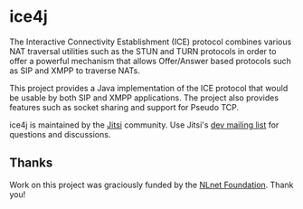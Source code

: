 ice4j
=====
The Interactive Connectivity Establishment (ICE) protocol combines various NAT traversal utilities such as the STUN and TURN protocols in order to offer a powerful mechanism that allows Offer/Answer based protocols such as SIP and XMPP to traverse NATs.

This project provides a Java implementation of the ICE protocol that would be usable by both SIP and XMPP applications. The project also provides features such as socket sharing and support for Pseudo TCP.

ice4j is maintained by the [Jitsi](https://jitsi.org/) community. Use Jitsi's [dev mailing list](https://jitsi.org/Development/MailingLists) for questions and discussions.

Thanks
------
Work on this project was graciously funded by the [NLnet Foundation](https://nlnet.nl/). Thank you!

